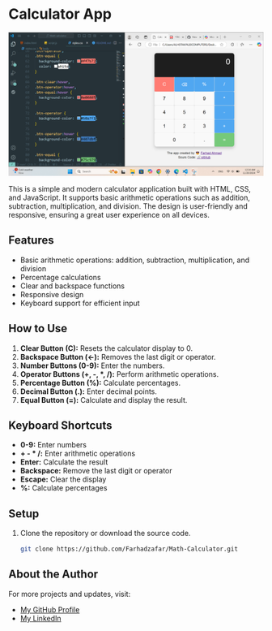# Calculator App

![Calculator Screenshot](./screenshot.png)

This is a simple and modern calculator application built with HTML, CSS, and JavaScript. It supports basic arithmetic operations such as addition, subtraction, multiplication, and division. The design is user-friendly and responsive, ensuring a great user experience on all devices.

## Features

- Basic arithmetic operations: addition, subtraction, multiplication, and division
- Percentage calculations
- Clear and backspace functions
- Responsive design
- Keyboard support for efficient input

## How to Use

1. **Clear Button (C):** Resets the calculator display to 0.
2. **Backspace Button (←):** Removes the last digit or operator.
3. **Number Buttons (0-9):** Enter the numbers.
4. **Operator Buttons (+, -, \*, /):** Perform arithmetic operations.
5. **Percentage Button (%):** Calculate percentages.
6. **Decimal Button (.):** Enter decimal points.
7. **Equal Button (=):** Calculate and display the result.

## Keyboard Shortcuts

- **0-9:** Enter numbers
- **+ - \* /:** Enter arithmetic operations
- **Enter:** Calculate the result
- **Backspace:** Remove the last digit or operator
- **Escape:** Clear the display
- **%:** Calculate percentages

## Setup

1. Clone the repository or download the source code.
   ```bash
   git clone https://github.com/Farhadzafar/Math-Calculator.git
   ```

## About the Author

For more projects and updates, visit:

- [My GitHub Profile](https://github.com/Farhadzafar)
- [My LinkedIn](https://www.linkedin.com/in/farhad-zafari-285551279/)
